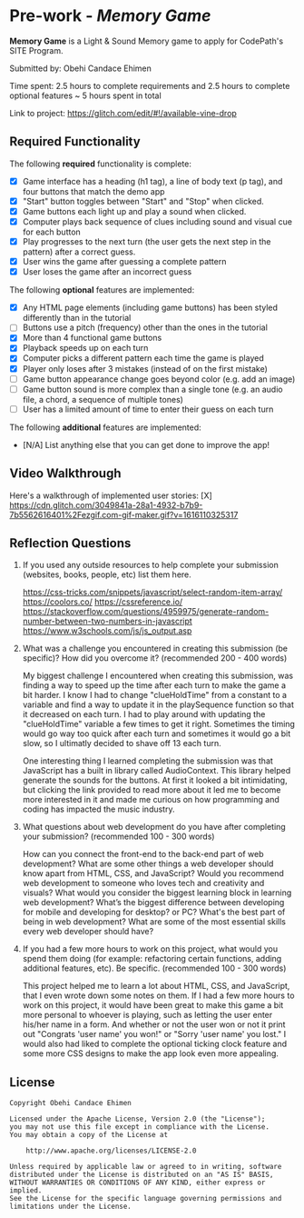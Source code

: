 # Pre-work - _Memory Game_

**Memory Game** is a Light & Sound Memory game to apply for CodePath's SITE Program.

Submitted by: Obehi Candace Ehimen

Time spent: 2.5 hours to complete requirements and 2.5 hours to complete optional features ~ 5 hours spent in total

Link to project: https://glitch.com/edit/#!/available-vine-drop

## Required Functionality

The following **required** functionality is complete:

- [x] Game interface has a heading (h1 tag), a line of body text (p tag), and four buttons that match the demo app
- [x] "Start" button toggles between "Start" and "Stop" when clicked.
- [x] Game buttons each light up and play a sound when clicked.
- [x] Computer plays back sequence of clues including sound and visual cue for each button
- [x] Play progresses to the next turn (the user gets the next step in the pattern) after a correct guess.
- [x] User wins the game after guessing a complete pattern
- [x] User loses the game after an incorrect guess

The following **optional** features are implemented:

- [x] Any HTML page elements (including game buttons) has been styled differently than in the tutorial
- [ ] Buttons use a pitch (frequency) other than the ones in the tutorial
- [x] More than 4 functional game buttons
- [x] Playback speeds up on each turn
- [x] Computer picks a different pattern each time the game is played
- [x] Player only loses after 3 mistakes (instead of on the first mistake)
- [ ] Game button appearance change goes beyond color (e.g. add an image)
- [ ] Game button sound is more complex than a single tone (e.g. an audio file, a chord, a sequence of multiple tones)
- [ ] User has a limited amount of time to enter their guess on each turn

The following **additional** features are implemented:

- [N/A] List anything else that you can get done to improve the app!

## Video Walkthrough

Here's a walkthrough of implemented user stories:
[X] https://cdn.glitch.com/3049841a-28a1-4932-b7b9-7b5562616401%2Fezgif.com-gif-maker.gif?v=1616110325317

## Reflection Questions

1. If you used any outside resources to help complete your submission (websites, books, people, etc) list them here.

   https://css-tricks.com/snippets/javascript/select-random-item-array/
   https://coolors.co/
   https://cssreference.io/
   https://stackoverflow.com/questions/4959975/generate-random-number-between-two-numbers-in-javascript
   https://www.w3schools.com/js/js_output.asp

2) What was a challenge you encountered in creating this submission (be specific)? How did you overcome it? (recommended 200 - 400 words)

   My biggest challenge I encountered when creating this submission, was finding a way to speed up the time after each turn to make
   the game a bit harder. I know I had to change "clueHoldTime" from a constant to a variable and find a way to update it in the playSequence
   function so that it decreased on each turn. I had to play around with updating the "clueHoldTime" variable a few times to get it
   right. Sometimes the timing would go way too quick after each turn and sometimes it would go a bit slow, so I ultimatly decided to shave off 13 each
   turn.

   One interesting thing I learned completing the submission was that JavaScript has a built in library called AudioContext. This library helped generate the
   sounds for the buttons. At first it looked a bit intimidating, but clicking the link provided to read more about it led me to become more interested in it
   and made me curious on how programming and coding has impacted the music industry.

3) What questions about web development do you have after completing your submission? (recommended 100 - 300 words)

   How can you connect the front-end to the back-end part of web development?
   What are some other things a web developer should know apart from HTML, CSS, and JavaScript?
   Would you recommend web development to someone who loves tech and creativity and visuals?
   What would you consider the biggest learning block in learning web development?
   What’s the biggest difference between developing for mobile and developing for desktop? or PC?
   What's the best part of being in web development?
   What are some of the most essential skills every web developer should have?

4. If you had a few more hours to work on this project, what would you spend them doing (for example: refactoring certain functions, adding additional features, etc). Be specific. (recommended 100 - 300 words)

   This project helped me to learn a lot about HTML, CSS, and JavaScript, that I even wrote down some notes on them. If I had a few more hours to work on this project, it would have
   been great to make this game a bit more personal to whoever is playing, such as letting the user enter his/her name in a form. And whether
   or not the user won or not it print out "Congrats 'user name' you won!" or "Sorry 'user name' you lost." I would also had liked to complete the optional
   ticking clock feature and some more CSS designs to make the app look even more appealing.

## License

    Copyright Obehi Candace Ehimen

    Licensed under the Apache License, Version 2.0 (the "License");
    you may not use this file except in compliance with the License.
    You may obtain a copy of the License at

        http://www.apache.org/licenses/LICENSE-2.0

    Unless required by applicable law or agreed to in writing, software
    distributed under the License is distributed on an "AS IS" BASIS,
    WITHOUT WARRANTIES OR CONDITIONS OF ANY KIND, either express or implied.
    See the License for the specific language governing permissions and
    limitations under the License.
